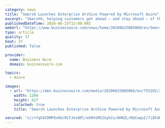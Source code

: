 ```yaml
---
category: news
title: "Smarsh Launches Enterprise Archive Powered by Microsoft Azure"
excerpt: "Smarsh®, helping customers get ahead – and stay ahead – of the risk within their electronic communications, announced today that the Enterprise Archiv"
publishedDateTime: 2020-06-25T13:00:00Z
webUrl: "https://www.businesswire.com/news/home/20200625005068/en/Smarsh-Launches-Enterprise-Archive-Powered-Microsoft-Azure"
type: article
quality: 37
heat: 37
published: false

provider:
  name: Business Wire
  domain: businesswire.com

topics:
  - Azure

images:
  - url: "https://mms.businesswire.com/media/20200625005068/en/755102/23/smarsh-logo-Reg%C2%AE-color-large_BEST_2019.jpg"
    width: 1200
    height: 627
    isCached: true
    title: "Smarsh Launches Enterprise Archive Powered by Microsoft Azure"

secured: "s//+YgV4CDMP9x9U/OCFJes8Rl/ehNYoMI2UybIx/6H0ZLrDQCwquI/7i854R3mzx1Du/0Br8RZo5vCaFf0PsfR7P5raZuIfEstJLWpMhTWn+Umc2/+AdQaYMwBcik6FvHXpmXsatqjUlXvgM84cTztBjic4rx7q1HnGzugNKMRlFQ9u4+hAKs5uZVDq61j9xzfZqNW9dOPCBCINXxJHz4jCNwgb0TRGeiz6Gc2ey8dAtk+zGfVGmkQd7w43fkgiTQTHwHIW/WWPBO6UFXrgI6x07pKSLhNgEHIDVRtbrKySXv6pKd0eCSPjVc4AEEkGWQ0x+qmxbM2PxS9AsL1TQg==;+0Gbe2pHIDsWGXPC+E3Vdg=="
---
```


